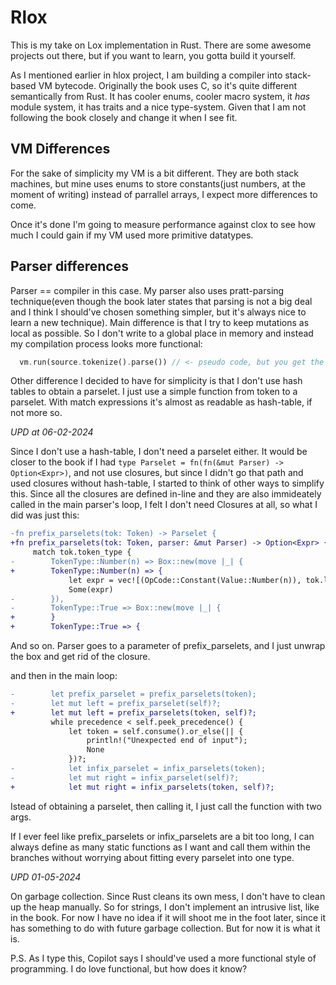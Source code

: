 # Rlox

This is my take on Lox implementation in Rust. There are some awesome projects out there, but if you want to learn, you gotta build it yourself.

As I mentioned earlier in hlox project, I am building a compiler into stack-based VM bytecode. Originally the book uses C, so it's quite different semantically from Rust. It has cooler enums, cooler macro system, it *has* module system, it has traits and a nice type-system. Given that I am not following the book closely and change it when I see fit.

## VM Differences
For the sake of simplicity my VM is a bit different. They are both stack machines, but mine uses enums to store constants(just numbers, at the moment of writing) instead of parrallel arrays, I expect more differences to come.

Once it's done I'm going to measure performance against clox to see how much I could gain if my VM used more primitive datatypes.

## Parser differences
Parser \=\= compiler in this case. My parser also uses pratt-parsing technique(even though the book later states that parsing is not a big deal and I think I should've chosen something simpler, but it's always nice to learn a new technique). Main difference is that I try to keep mutations as local as possible. So I don't write to a global place in memory and instead my compilation process looks more functional:

```rust
  vm.run(source.tokenize().parse()) // <- pseudo code, but you get the idea
```

Other difference I decided to have for simplicity is that I don't use hash tables to obtain a parselet. I just use a simple function from token to a parselet. With match expressions it's almost as readable as hash-table, if not more so.

*UPD at 06-02-2024*

Since I don't use a hash-table, I don't need a parselet either. It would be closer to the book if I had `type Parselet = fn(fn(&mut Parser) -> Option<Expr>)`, and not use closures, but since I didn't go that path and used closures without hash-table, I started to think of other ways to simplify this. Since all the closures are defined in-line and they are also immideately called in the main parser's loop, I felt I don't need Closures at all, so what I did was just this:

```diff
-fn prefix_parselets(tok: Token) -> Parselet {
+fn prefix_parselets(tok: Token, parser: &mut Parser) -> Option<Expr> {
     match tok.token_type {
-        TokenType::Number(n) => Box::new(move |_| {
+        TokenType::Number(n) => {
             let expr = vec![(OpCode::Constant(Value::Number(n)), tok.line)];
             Some(expr)
-        }),
-        TokenType::True => Box::new(move |_| {
+        }
+        TokenType::True => {
```

And so on. Parser goes to a parameter of prefix\_parselets, and I just unwrap the box and get rid of the closure.

and then in the main loop:
```diff
-        let prefix_parselet = prefix_parselets(token);
-        let mut left = prefix_parselet(self)?;
+        let mut left = prefix_parselets(token, self)?;
         while precedence < self.peek_precedence() {
             let token = self.consume().or_else(|| {
                 println!("Unexpected end of input");
                 None
             })?;
-            let infix_parselet = infix_parselets(token);
-            let mut right = infix_parselet(self)?;
+            let mut right = infix_parselets(token, self)?;
```

Istead of obtaining a parselet, then calling it, I just call the function with two args.

If I ever feel like prefix\_parselets or infix\_parselets are a bit too long, I can always define as many static functions as I want and call them within the branches without worrying about fitting every parselet into one type.

*UPD 01-05-2024*

On garbage collection. Since Rust cleans its own mess, I don't have to clean up the heap manually. So for strings, I don't implement an intrusive list, like in the book. For now I have no idea if it will shoot me in the foot later, since it has something to do with future garbage collection. But for now it is what it is.

P.S. As I type this, Copilot says I should've used a more functional style of programming. I do love functional, but how does it know?
